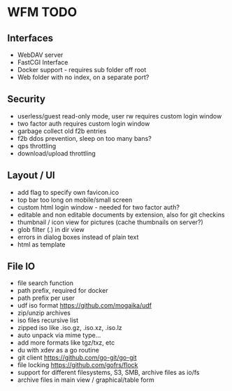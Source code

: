 # WFM TODO

## Interfaces
* WebDAV server
* FastCGI Interface
* Docker support - requires sub folder off root
* Web folder with no index, on a separate port?

## Security
* userless/guest read-only mode, user rw
  requires custom login window
* two factor auth
  requires custom login window
* garbage collect old f2b entries
* f2b ddos prevention, sleep on too many bans?
* qps throttling
* download/upload throttling

## Layout / UI
* add flag to specify own favicon.ico
* top bar too long on mobile/small screen
* custom html login window - needed for two factor auth?
* editable and non editable documents by extension, also for git checkins
* thumbnail / icon view for pictures (cache thumbnails on server?)
* glob filter (*.*) in dir view
* errors in dialog boxes instead of plain text
* html as template

## File IO
* file search function
* path prefix, required for docker
* path prefix per user
* udf iso format https://github.com/mogaika/udf
* zip/unzip archives
* iso files recursive list
* zipped iso like .iso.gz, .iso.xz, .iso.lz
* auto unpack via mime type...
* add more formats like tgz/txz, etc
* du with xdev as a go routine
* git client https://github.com/go-git/go-git
* file locking https://github.com/gofrs/flock
* support for different filesystems, S3, SMB, archive files as io/fs
* archive files in main view / graphical/table form

